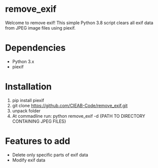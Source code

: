 # remove_exif
Welcome to remove exif! This simple Python 3.8 script clears all exif data from JPEG image files using piexif. 

# Dependencies
- Python 3.x
- piexif

# Installation 
1. pip install piexif
2. git clone https://github.com/CIEAB-Code/remove_exif.git
3. unpack folder
4. At commadline run: python remove_exif -d {PATH TO DIRECTORY CONTAINING JPEG FILES}

# Features to add
- Delete only specific parts of exif data
- Modify exif data


